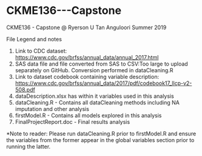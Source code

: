# CKME136---Capstone
CKME136 - Capstone @ Ryerson U
Tan Anguloori
Summer 2019

File Legend and notes

1. Link to CDC dataset: https://www.cdc.gov/brfss/annual_data/annual_2017.html
2. SAS data file and file converted from SAS to CSV:Too large to upload separately on GitHub. Conversion performed in dataCleaning.R 
3. Link to dataset codebook containing variable description: https://www.cdc.gov/brfss/annual_data/2017/pdf/codebook17_llcp-v2-508.pdf
4. dataDescription.xlsx has within it variables used in this analysis
5. dataCleaning.R - Contains all dataCleaning methods including NA imputation and other analysis
6. firstModel.R - Contains all models explored in this analysis
7. FinalProjectReport.doc - Final results analysis

*Note to reader: Please run dataCleaning.R prior to firstModel.R and ensure the variables from the former appear in the global variables section prior to running the latter.

